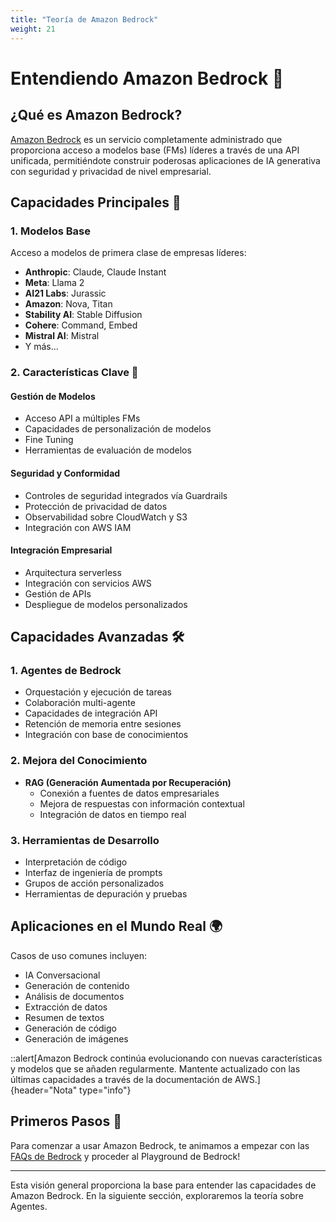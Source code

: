 ```yaml
---
title: "Teoría de Amazon Bedrock"
weight: 21
---
```


# Entendiendo Amazon Bedrock 🚀

## ¿Qué es Amazon Bedrock?

[Amazon Bedrock](https://aws.amazon.com/bedrock/) es un servicio completamente administrado que proporciona acceso a modelos base (FMs) líderes a través de una API unificada, permitiéndote construir poderosas aplicaciones de IA generativa con seguridad y privacidad de nivel empresarial.

## Capacidades Principales 💫

### 1. Modelos Base

Acceso a modelos de primera clase de empresas líderes:

- **Anthropic**: Claude, Claude Instant
- **Meta**: Llama 2
- **AI21 Labs**: Jurassic
- **Amazon**: Nova, Titan
- **Stability AI**: Stable Diffusion
- **Cohere**: Command, Embed
- **Mistral AI**: Mistral
- Y más...

### 2. Características Clave 🔑

#### Gestión de Modelos

- Acceso API a múltiples FMs
- Capacidades de personalización de modelos
- Fine Tuning
- Herramientas de evaluación de modelos

#### Seguridad y Conformidad

- Controles de seguridad integrados vía Guardrails
- Protección de privacidad de datos
- Observabilidad sobre CloudWatch y S3
- Integración con AWS IAM

#### Integración Empresarial

- Arquitectura serverless
- Integración con servicios AWS
- Gestión de APIs
- Despliegue de modelos personalizados

## Capacidades Avanzadas 🛠️

### 1. Agentes de Bedrock

- Orquestación y ejecución de tareas
- Colaboración multi-agente
- Capacidades de integración API
- Retención de memoria entre sesiones
- Integración con base de conocimientos

### 2. Mejora del Conocimiento

- **RAG (Generación Aumentada por Recuperación)**
  - Conexión a fuentes de datos empresariales
  - Mejora de respuestas con información contextual
  - Integración de datos en tiempo real

### 3. Herramientas de Desarrollo

- Interpretación de código
- Interfaz de ingeniería de prompts
- Grupos de acción personalizados
- Herramientas de depuración y pruebas

## Aplicaciones en el Mundo Real 🌍

Casos de uso comunes incluyen:

- IA Conversacional
- Generación de contenido
- Análisis de documentos
- Extracción de datos
- Resumen de textos
- Generación de código
- Generación de imágenes

::alert[Amazon Bedrock continúa evolucionando con nuevas características y modelos que se añaden regularmente. Mantente actualizado con las últimas capacidades a través de la documentación de AWS.]{header="Nota" type="info"}

## Primeros Pasos 🎯

Para comenzar a usar Amazon Bedrock, te animamos a empezar con las [FAQs de Bedrock](https://aws.amazon.com/bedrock/faqs/) y proceder al Playground de Bedrock!

---

Esta visión general proporciona la base para entender las capacidades de Amazon Bedrock. En la siguiente sección, exploraremos la teoría sobre Agentes.
